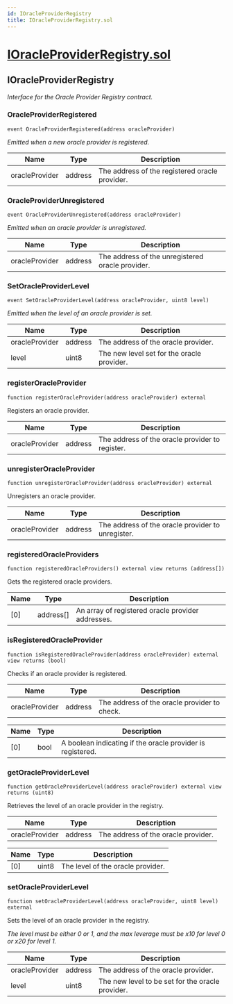 ```yaml
---
id: IOracleProviderRegistry
title: IOracleProviderRegistry.sol
---
```

# [IOracleProviderRegistry.sol](https://github.com/chromatic-protocol/contracts/tree/main/contracts/core/interfaces/factory/IOracleProviderRegistry.sol)

## IOracleProviderRegistry

_Interface for the Oracle Provider Registry contract._

### OracleProviderRegistered

```solidity
event OracleProviderRegistered(address oracleProvider)
```

_Emitted when a new oracle provider is registered._

| Name | Type | Description |
| ---- | ---- | ----------- |
| oracleProvider | address | The address of the registered oracle provider. |

### OracleProviderUnregistered

```solidity
event OracleProviderUnregistered(address oracleProvider)
```

_Emitted when an oracle provider is unregistered._

| Name | Type | Description |
| ---- | ---- | ----------- |
| oracleProvider | address | The address of the unregistered oracle provider. |

### SetOracleProviderLevel

```solidity
event SetOracleProviderLevel(address oracleProvider, uint8 level)
```

_Emitted when the level of an oracle provider is set._

| Name | Type | Description |
| ---- | ---- | ----------- |
| oracleProvider | address | The address of the oracle provider. |
| level | uint8 | The new level set for the oracle provider. |

### registerOracleProvider

```solidity
function registerOracleProvider(address oracleProvider) external
```

Registers an oracle provider.

| Name | Type | Description |
| ---- | ---- | ----------- |
| oracleProvider | address | The address of the oracle provider to register. |

### unregisterOracleProvider

```solidity
function unregisterOracleProvider(address oracleProvider) external
```

Unregisters an oracle provider.

| Name | Type | Description |
| ---- | ---- | ----------- |
| oracleProvider | address | The address of the oracle provider to unregister. |

### registeredOracleProviders

```solidity
function registeredOracleProviders() external view returns (address[])
```

Gets the registered oracle providers.

| Name | Type | Description |
| ---- | ---- | ----------- |
| [0] | address[] | An array of registered oracle provider addresses. |

### isRegisteredOracleProvider

```solidity
function isRegisteredOracleProvider(address oracleProvider) external view returns (bool)
```

Checks if an oracle provider is registered.

| Name | Type | Description |
| ---- | ---- | ----------- |
| oracleProvider | address | The address of the oracle provider to check. |

| Name | Type | Description |
| ---- | ---- | ----------- |
| [0] | bool | A boolean indicating if the oracle provider is registered. |

### getOracleProviderLevel

```solidity
function getOracleProviderLevel(address oracleProvider) external view returns (uint8)
```

Retrieves the level of an oracle provider in the registry.

| Name | Type | Description |
| ---- | ---- | ----------- |
| oracleProvider | address | The address of the oracle provider. |

| Name | Type | Description |
| ---- | ---- | ----------- |
| [0] | uint8 | The level of the oracle provider. |

### setOracleProviderLevel

```solidity
function setOracleProviderLevel(address oracleProvider, uint8 level) external
```

Sets the level of an oracle provider in the registry.

_The level must be either 0 or 1, and the max leverage must be x10 for level 0 or x20 for level 1._

| Name | Type | Description |
| ---- | ---- | ----------- |
| oracleProvider | address | The address of the oracle provider. |
| level | uint8 | The new level to be set for the oracle provider. |

